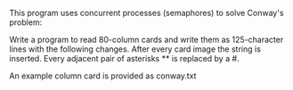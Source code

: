 This program uses concurrent processes (semaphores) to solve Conway's problem:

Write a program to read 80-column cards and write them as 125-character lines with 
the following changes. After every card image the string <EOL>  is inserted. Every adjacent pair of 
asterisks  ** is replaced by a #. 
  
An example column card is provided as conway.txt
